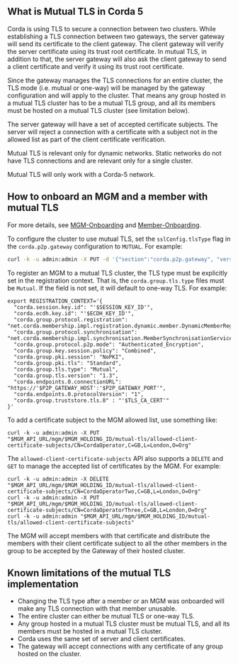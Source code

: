## What is Mutual TLS in Corda 5
Corda is using TLS to secure a connection between two clusters. While establishing a TLS connection between two gateways, the server gateway will send its certificate to the client gateway. The client gateway will verify the server certificate using its trust root certificate. In mutual TLS, in addition to that, the server gateway will also ask the client gateway to send a client certificate and verify it using its trust root certificate.

Since the gateway manages the TLS connections for an entire cluster, the TLS mode (i.e. mutual or one-way) will be managed by the gateway configuration and will apply to the cluster. That means any group hosted in a mutual TLS cluster has to be a mutual TLS group, and all its members must be hosted on a mutual TLS cluster (see limitation below).

The server gateway will have a set of accepted certificate subjects. The server will reject a connection with a certificate with a subject not in the allowed list as part of the client certificate verification.

Mutual TLS is relevant only for dynamic networks. Static networks do not have TLS connections and are relevant only for a single cluster.

Mutual TLS will only work with a Corda-5 network.

## How to onboard an MGM and a member with mutual TLS
For more details, see [MGM-Onboarding](MGM-Onboarding) and [Member-Onboarding](Member-Onboarding-(Dynamic-Networks)).

To configure the cluster to use mutual TLS, set the `sslConfig.tlsType` flag in the `corda.p2p.gateway` configuration to `MUTUAL`. For example:
```bash
curl -k -u admin:admin -X PUT -d '{"section":"corda.p2p.gateway", "version":"'$CONFIG_VERSION'", "config":"{ "sslConfig": { "tlsType": "MUTUAL" , "revocationCheck": {"mode" : "OFF"} } }", "schemaVersion": {"major": 1, "minor": 0}}' $API_URL"/config"
```

To register an MGM to a mutual TLS cluster, the TLS type must be explicitly set in the registration context. That is, the `corda.group.tls.type` files must be `Mutual`. If the field is not set, it will default to one-way TLS. For example:
```
export REGISTRATION_CONTEXT='{
  "corda.session.key.id": "'$SESSION_KEY_ID'",
  "corda.ecdh.key.id": "'$ECDH_KEY_ID'",
  "corda.group.protocol.registration": "net.corda.membership.impl.registration.dynamic.member.DynamicMemberRegistrationService",
  "corda.group.protocol.synchronisation": "net.corda.membership.impl.synchronisation.MemberSynchronisationServiceImpl",
  "corda.group.protocol.p2p.mode": "Authenticated_Encryption",
  "corda.group.key.session.policy": "Combined",
  "corda.group.pki.session": "NoPKI",
  "corda.group.pki.tls": "Standard",
  "corda.group.tls.type": "Mutual",
  "corda.group.tls.version": "1.3",
  "corda.endpoints.0.connectionURL": "https://'$P2P_GATEWAY_HOST':'$P2P_GATEWAY_PORT'",
  "corda.endpoints.0.protocolVersion": "1",
  "corda.group.truststore.tls.0" : "'$TLS_CA_CERT'"
}'

```

To add a certificate subject to the MGM allowed list, use something like:
```
curl -k -u admin:admin -X PUT  "$MGM_API_URL/mgm/$MGM_HOLDING_ID/mutual-tls/allowed-client-certificate-subjects/CN=CordaOperator,C=GB,L=London,O=Org"
```
The `allowed-client-certificate-subjects` API also supports a `DELETE` and `GET` to manage the accepted list of certificates by the MGM. For example:
```
curl -k -u admin:admin -X DELETE  "$MGM_API_URL/mgm/$MGM_HOLDING_ID/mutual-tls/allowed-client-certificate-subjects/CN=CordaOperatorTwo,C=GB,L=London,O=Org"
curl -k -u admin:admin -X PUT  "$MGM_API_URL/mgm/$MGM_HOLDING_ID/mutual-tls/allowed-client-certificate-subjects/CN=CordaOperatorThree,C=GB,L=London,O=Org"
curl -k -u admin:admin "$MGM_API_URL/mgm/$MGM_HOLDING_ID/mutual-tls/allowed-client-certificate-subjects"
```

The MGM will accept members with that certificate and distribute the members with their client certificate subject to all the other members in the group to be accepted by the Gateway of their hosted cluster.

## Known limitations of the mutual TLS implementation
* Changing the TLS type after a member or an MGM was onboarded will make any TLS connection with that member unusable. 
* The entire cluster can either be mutual TLS or one-way TLS.
* Any group hosted in a mutual TLS cluster must be mutual TLS, and all its members must be hosted in a mutual TLS cluster.
* Corda uses the same set of server and client certificates.
* The gateway will accept connections with any certificate of any group hosted on the cluster.